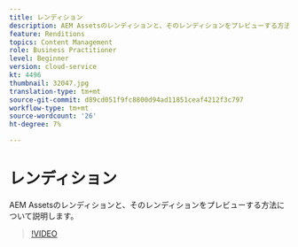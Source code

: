 ```yaml
---
title: レンディション
description: AEM Assetsのレンディションと、そのレンディションをプレビューする方法について説明します。
feature: Renditions
topics: Content Management
role: Business Practitioner
level: Beginner
version: cloud-service
kt: 4496
thumbnail: 32047.jpg
translation-type: tm+mt
source-git-commit: d89cd051f9fc8800d94ad11851ceaf4212f3c797
workflow-type: tm+mt
source-wordcount: '26'
ht-degree: 7%

---
```



# レンディション

AEM Assetsのレンディションと、そのレンディションをプレビューする方法について説明します。

>[!VIDEO](https://video.tv.adobe.com/v/32047/?quality=12&learn=on&hidetitle=true)